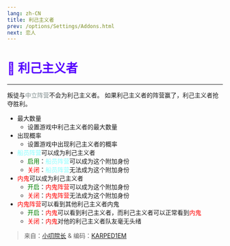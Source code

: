 ```yaml
---
lang: zh-CN
title: 利己主义者
prev: /options/Settings/Addons.html
next: 恋人
---
```


# <font color=#5600ff>💪 <b>利己主义者</b></font> <Badge text="Miscellaneous" type="tip" vertical="middle"/>

***

叛徒与<font color=#7f8c8d>中立阵营</font>不会为利己主义者。 如果利己主义者的阵营赢了，利己主义者抢夺胜利。

- 最大数量
  - 设置游戏中利己主义者的最大数量
- 出现概率
  - 设置游戏中出现利己主义者的概率
- <font color=#8cffff>船员阵营</font>可以成为利己主义者
  - <font color=green>启用</font>：<font color=#8cffff>船员阵营</font>可以成为这个附加身份
  - <font color=red>关闭</font>：<font color=#8cffff>船员阵营</font>无法成为这个附加身份
- <font color=red>内鬼</font>可以成为利己主义者
  - <font color=green>开启</font>：<font color=red>内鬼阵营</font>可以成为这个附加身份
  - <font color=red>关闭</font>：<font color=red>内鬼阵营</font>无法成为这个附加身份
- <font color=red>内鬼阵营</font>可以看到其他利己主义者内鬼
  - <font color=green>开启</font>：<font color=red>内鬼</font>可以看到利己主义者，而利己主义者可以正常看到<font color=red>内鬼</font>
  - <font color=red>关闭</font>：<font color=red>内鬼</font>对他的利己主义者队友毫无头绪

> 来自：[小叨院长](https://space.bilibili.com/1998829749) & 编码：[KARPED1EM](https://github.com/KARPED1EM)
